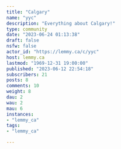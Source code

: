 ```yaml
---
title: "Calgary" 
name: "yyc"
description: "Everything about Calgary!"
type: community
date: "2023-06-24 01:13:38"
draft: false
nsfw: false
actor_id: "https://lemmy.ca/c/yyc"
host: lemmy.ca
lastmod: "1969-12-31 19:00:00"
published: "2023-06-12 22:54:18"
subscribers: 21
posts: 8
comments: 10
weight: 8
dau: 2
wau: 2
mau: 6
instances:
- "lemmy_ca"
tags: 
- "lemmy_ca"

---
```

